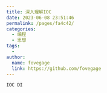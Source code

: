 ```yaml
---
title: 深入理解IOC
date: 2023-06-08 23:51:46
permalink: /pages/fa4c42/
categories:
  - 编程
  - 思想
tags:
  - 
author: 
  name: fovegage
  link: https://github.com/fovegage
---
```

```
IOC DI
```